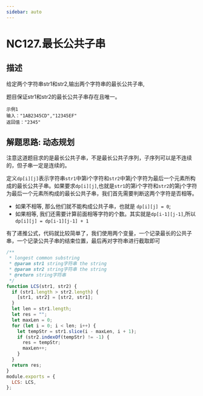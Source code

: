 ```yaml
---
sidebar: auto
---
```


# NC127.最长公共子串

## 描述

给定两个字符串str1和str2,输出两个字符串的最长公共子串,

题目保证str1和str2的最长公共子串存在且唯一。

```
示例1
输入："1AB2345CD","12345EF"
返回值："2345"
```

## 解题思路: 动态规划

注意这道题目求的是最长公共子串，不是最长公共子序列，子序列可以是不连续的，但子串一定是连续的。

定义`dp[i][j]`表示字符串`str1`中第i个字符和`str2`中第j个字符为最后一个元素所构成的最长公共子串。如果要求`dp[i][j]`,也就是`str1`的第i个字符和`str2`的第j个字符为最后一个元素所构成的最长公共子串，我们首先需要判断这两个字符是否相等。
- 如果不相等, 那么他们就不能构成公共子串，也就是 `dp[i][j] = 0`;
- 如果相等, 我们还需要计算前面相等字符的个数。其实就是`dp[i-1][j-1]`,所以 `dp[i][j] = dp[i-1][j-1] + 1`

有了递推公式，代码就比较简单了，我们使用两个变量，一个记录最长的公共子串，一个记录公共子串的结束位置，最后再对字符串进行截取即可

```js
/**
 * longest common substring
 * @param str1 string字符串 the string
 * @param str2 string字符串 the string
 * @return string字符串
 */
function LCS(str1, str2) {
  if (str1.length > str2.length) {
    [str1, str2] = [str2, str1];
  }
  let len = str1.length;
  let res = "";
  let maxLen = 0;
  for (let i = 0; i < len; i++) {
    let tempStr = str1.slice(i - maxLen, i + 1);
    if (str2.indexOf(tempStr) != -1) {
      res = tempStr;
      maxLen++;
    }
  }
  return res;
}
module.exports = {
  LCS: LCS,
};
```